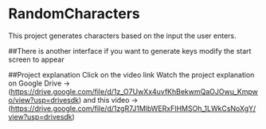 # RandomCharacters
This project generates characters based on the input the user enters.

##There is another interface if you want to generate keys modify the start screen to appear

##Project explanation Click on the video link
Watch the project explanation on Google Drive -> (https://drive.google.com/file/d/1z_O7UwXx4uvfKhBekwmQaOJOwu_Kmpwo/view?usp=drivesdk)
and this video -> (https://drive.google.com/file/d/1zgR7J1MlbWERxFIHMSOh_1LWkCsNoXgY/view?usp=drivesdk)
